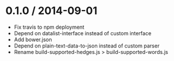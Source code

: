 
0.1.0 / 2014-09-01
==================

 * Fix travis to npm deployment
 * Depend on datalist-interface instead of custom interface
 * Add bower.json
 * Depend on plain-text-data-to-json instead of custom parser
 * Rename build-supported-hedges.js > build-supported-words.js
